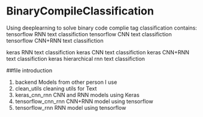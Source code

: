 # BinaryCompileClassification
Using deeplearning to solve binary code complie tag classification
contains:
tensorflow RNN text classifiction
tensorflow CNN text classifiction
tensorflow CNN+RNN text classifiction

keras RNN text classifiction
keras CNN text classifiction
keras CNN+RNN text classifiction
keras hierarchical rnn text classifiction

##file introduction
1. backend
   Models from other person I use
2. clean_utils
   cleaning utils for Text
3. keras_cnn_rnn
   CNN and RNN models using Keras
4. tensorflow_cnn_rnn
   CNN+RNN model using tensorflow
5. tensorflow_rnn
   RNN model using tensorflow
